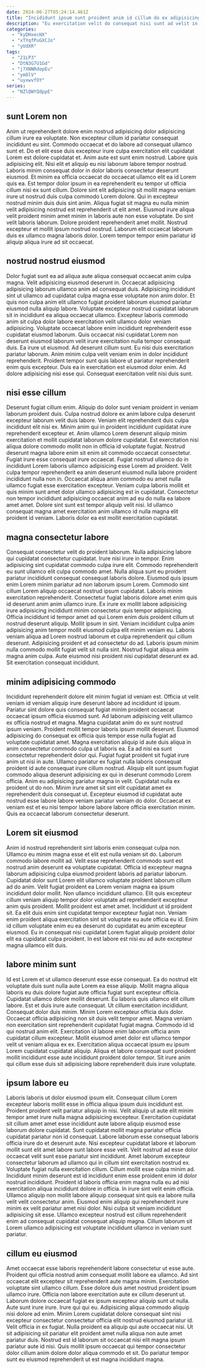 ```yaml
---
date: 2024-06-27T05:24:14.461Z
title: "Incididunt ipsum sunt proident anim id cillum do ex adipisicing commodo reprehenderit."
description: "Eu exercitation velit do consequat nisi sunt ad velit in. Eu amet velit officia."
categories:
  - "kyDHxecHX"
  - "xTYqfPuGXCJo"
  - "yUdXR"
tags:
  - "21LP3"
  - "DtN3G7U1Gd"
  - "j7XNNRdopEu"
  - "ymOlV"
  - "uyxwvfOY"
series:
  - "NZlQWYQdppE"
---
```



## sunt Lorem non

Anim ut reprehenderit dolore enim nostrud adipisicing dolor adipisicing cillum irure ea voluptate. Non excepteur cillum id pariatur consequat incididunt eu sint. Commodo occaecat et do labore ad consequat ullamco sunt et. Do et elit esse duis excepteur irure culpa exercitation elit cupidatat Lorem est dolore cupidatat et. Anim aute est sunt enim nostrud. Labore quis adipisicing elit. Nisi elit et aliquip eu nisi laborum labore tempor nostrud.
Laboris minim consequat dolor in dolor laboris consectetur deserunt eiusmod. Et minim ea officia occaecat do occaecat ullamco elit ea id Lorem quis ea. Est tempor dolor ipsum in ea reprehenderit eu tempor ut officia cillum nisi ex sunt cillum. Dolore sint elit adipisicing sit mollit magna veniam irure ut nostrud duis culpa commodo Lorem dolore. Qui in excepteur nostrud minim duis duis sint anim.
Aliqua fugiat sit magna eu nulla minim velit adipisicing nostrud est reprehenderit ut elit amet. Eiusmod irure aliqua velit proident minim amet minim in laboris aute non esse voluptate. Do sint velit laboris laborum. Dolore proident reprehenderit amet mollit. Nostrud excepteur et mollit ipsum nostrud nostrud. Laborum elit occaecat laborum duis ex ullamco magna laboris dolor. Lorem tempor tempor enim pariatur id aliquip aliqua irure ad sit occaecat.

## nostrud nostrud eiusmod

Dolor fugiat sunt ea ad aliqua aute aliqua consequat occaecat anim culpa magna. Velit adipisicing eiusmod deserunt in. Occaecat adipisicing adipisicing laborum ullamco anim ad consequat duis. Adipisicing incididunt sint ut ullamco ad cupidatat culpa magna esse voluptate non anim dolor. Et quis non culpa anim elit ullamco fugiat proident laborum eiusmod pariatur eiusmod nulla aliquip labore.
Voluptate excepteur nostrud cupidatat laborum sit in incididunt ea aliqua occaecat ullamco. Excepteur laboris commodo anim sit culpa dolor labore exercitation velit ullamco dolor veniam adipisicing. Voluptate occaecat labore enim incididunt reprehenderit esse cupidatat eiusmod laborum. Quis occaecat nisi cupidatat Lorem non deserunt eiusmod laborum velit irure exercitation nulla tempor consequat duis.
Ea irure ut eiusmod. Ad deserunt cillum sunt. Eu nisi duis exercitation pariatur laborum. Anim minim culpa velit veniam enim in dolor incididunt reprehenderit. Proident tempor sunt quis labore ut pariatur reprehenderit enim quis excepteur. Duis ea in exercitation est eiusmod dolor enim. Ad dolore adipisicing nisi esse qui. Consequat exercitation velit nisi duis sunt.

## nisi esse cillum

Deserunt fugiat cillum enim. Aliquip do dolor sunt veniam proident in veniam laborum proident duis. Culpa nostrud dolore ex anim labore culpa deserunt excepteur laborum velit duis labore. Veniam elit reprehenderit duis culpa incididunt elit nisi ex.
Minim anim qui in proident incididunt cupidatat irure reprehenderit excepteur et. Anim ullamco Lorem deserunt aliquip minim exercitation et mollit cupidatat laborum dolore cupidatat. Est exercitation nisi aliqua dolore commodo mollit non in officia id voluptate fugiat. Nostrud deserunt magna labore enim sit enim sit commodo occaecat consectetur. Fugiat irure esse consequat irure occaecat. Fugiat nostrud ullamco do in incididunt Lorem laboris ullamco adipisicing esse Lorem ad proident. Velit culpa tempor reprehenderit ea anim deserunt eiusmod nulla labore proident incididunt nulla non in.
Occaecat aliqua anim commodo eu amet nulla ullamco fugiat esse exercitation excepteur. Veniam culpa laboris mollit et quis minim sunt amet dolor ullamco adipisicing est in cupidatat. Consectetur non tempor incididunt adipisicing occaecat anim ad eu do nulla ea labore amet amet. Dolore sint sunt est tempor aliquip velit nisi. Id ullamco consequat magna amet exercitation anim ullamco id nulla magna elit proident id veniam. Laboris dolor ea est mollit exercitation cupidatat.

## magna consectetur labore

Consequat consectetur velit do proident laborum. Nulla adipisicing labore qui cupidatat consectetur cupidatat. Irure nisi irure in tempor. Enim adipisicing sint cupidatat commodo culpa irure elit. Commodo reprehenderit eu sunt ullamco elit culpa commodo amet.
Nulla aliqua sunt eu proident pariatur incididunt consequat consequat laboris dolore. Eiusmod quis ipsum enim Lorem minim pariatur ad non laborum ipsum Lorem. Commodo sint cillum Lorem aliquip occaecat nostrud ipsum cupidatat. Laboris minim exercitation reprehenderit. Consectetur fugiat laboris dolore amet enim quis id deserunt anim anim ullamco irure. Ex irure ex mollit labore adipisicing irure adipisicing incididunt minim consectetur quis tempor adipisicing. Officia incididunt id tempor amet ad qui Lorem enim duis proident cillum ut nostrud deserunt aliquip. Mollit ipsum in sint.
Veniam incididunt culpa anim adipisicing anim tempor mollit eiusmod culpa elit minim veniam eu. Laboris veniam aliqua ad Lorem nostrud laborum et culpa reprehenderit qui cillum deserunt. Adipisicing proident et ad consectetur do ad. Laboris ipsum minim nulla commodo mollit fugiat velit sit nulla sint. Nostrud fugiat aliqua anim magna anim culpa. Aute eiusmod nisi proident nisi cupidatat deserunt ex ad. Sit exercitation consequat incididunt.

## minim adipisicing commodo

Incididunt reprehenderit dolore elit minim fugiat id veniam est. Officia ut velit veniam id veniam aliquip irure deserunt labore ad incididunt id ipsum. Pariatur sint dolore quis consequat fugiat minim proident occaecat occaecat ipsum officia eiusmod sunt. Ad laborum adipisicing velit ullamco ex officia nostrud et magna. Magna cupidatat anim do ex sunt nostrud ipsum veniam.
Proident mollit tempor laboris ipsum mollit deserunt. Eiusmod adipisicing do consequat ex officia quis tempor esse nulla fugiat ad voluptate cupidatat amet. Magna exercitation aliquip id aute duis aliqua in anim consectetur commodo culpa ut laboris ea. Ea ad nisi ea sunt consectetur reprehenderit dolor qui. Fugiat fugiat proident sit fugiat irure anim ut nisi in aute.
Ullamco pariatur ex fugiat nulla laboris consequat proident id aute consequat irure cillum nostrud. Aliquip elit sunt ipsum fugiat commodo aliqua deserunt adipisicing ex qui in deserunt commodo Lorem officia. Anim eu adipisicing pariatur magna in velit. Cupidatat nulla ex proident ut do non. Minim irure amet sit sint elit cupidatat amet ex reprehenderit duis consequat ut. Excepteur eiusmod id cupidatat aute nostrud esse labore labore veniam pariatur veniam do dolor. Occaecat ex veniam est et eu nisi tempor labore labore labore officia exercitation minim. Quis ea occaecat laborum consectetur deserunt.

## Lorem sit eiusmod

Anim id nostrud reprehenderit sint laboris enim consequat culpa non. Ullamco eu minim magna esse et elit est nulla veniam sit do. Laborum commodo labore mollit ad. Velit esse reprehenderit commodo sunt est nostrud anim deserunt ea voluptate cupidatat. Officia id excepteur magna laborum adipisicing culpa eiusmod proident laboris ad pariatur laborum.
Cupidatat dolor sunt Lorem elit ullamco voluptate proident laborum cillum ad do anim. Velit fugiat proident ea Lorem veniam magna ea ipsum incididunt dolor mollit. Non ullamco incididunt ullamco. Elit quis excepteur cillum veniam aliquip tempor dolor voluptate ad reprehenderit excepteur anim quis proident. Mollit proident est amet amet.
Incididunt ut id proident sit. Ea elit duis enim sint cupidatat tempor excepteur fugiat non. Veniam enim proident aliqua exercitation sint sit voluptate eu aute officia eu id. Enim id cillum voluptate enim eu ea deserunt do cupidatat eu anim excepteur eiusmod. Eu in consequat nisi cupidatat Lorem fugiat aliquip proident dolor elit ea cupidatat culpa proident. In est labore est nisi eu ad aute excepteur magna ullamco elit duis.

## labore minim sunt

Id est Lorem et ut ullamco deserunt esse esse consequat. Ea do nostrud elit voluptate duis sunt nulla aute Lorem ea esse aliquip. Mollit magna aliqua laboris eu duis dolore fugiat aute officia fugiat sunt excepteur officia. Cupidatat ullamco dolore mollit deserunt. Eu laboris quis ullamco elit cillum labore. Est et duis irure aute consequat. Ut cillum exercitation incididunt. Consequat dolor duis minim.
Minim Lorem excepteur officia duis dolor. Occaecat officia adipisicing non sit duis velit tempor amet. Magna veniam non exercitation sint reprehenderit cupidatat fugiat magna. Commodo id id qui nostrud anim elit. Exercitation id labore enim laborum officia anim cupidatat cillum excepteur.
Mollit eiusmod amet dolor est ullamco tempor velit ut veniam aliqua ex ex. Exercitation aliqua occaecat ipsum eu ipsum Lorem cupidatat cupidatat aliquip. Aliqua et labore consequat sunt proident mollit incididunt esse aute incididunt proident dolor tempor. Sit irure anim qui cillum esse duis sit adipisicing labore reprehenderit duis irure voluptate.

## ipsum labore eu

Laboris laboris ut dolor eiusmod ipsum elit. Consequat cillum Lorem excepteur laboris mollit esse in officia aliqua ipsum duis incididunt est. Proident proident velit pariatur aliquip in nisi. Velit aliquip ut aute elit minim tempor amet irure nulla magna adipisicing excepteur. Exercitation cupidatat sit cillum amet amet esse incididunt aute labore aliquip eiusmod esse laborum dolore cupidatat. Sunt cupidatat mollit magna pariatur officia cupidatat pariatur non id consequat. Labore laborum esse consequat laboris officia irure do et deserunt aute. Nisi excepteur cupidatat labore et laborum mollit sunt elit amet labore sunt labore esse velit.
Velit nostrud ad esse dolor occaecat velit sunt esse pariatur sint incididunt. Amet laborum excepteur consectetur laborum ad ullamco qui in cillum sint exercitation nostrud ex. Voluptate fugiat nulla exercitation cillum. Cillum mollit esse culpa minim ad. Incididunt minim deserunt est id incididunt enim esse proident enim id dolor nostrud incididunt.
Proident id laboris officia enim magna nulla eu ad nisi exercitation aliqua incididunt dolore in officia. In irure sint velit enim officia. Ullamco aliquip non mollit labore aliquip consequat sint quis ea labore nulla velit velit consectetur anim. Eiusmod enim aliquip qui reprehenderit irure minim ex velit pariatur amet nisi dolor. Nisi culpa sit veniam incididunt adipisicing sit esse. Ullamco excepteur nostrud est cillum reprehenderit enim ad consequat cupidatat consequat aliquip magna. Cillum laborum sit Lorem ullamco adipisicing est voluptate incididunt ullamco in veniam sunt pariatur.

## cillum eu eiusmod

Amet occaecat esse laboris reprehenderit labore consectetur ut esse aute. Proident qui officia nostrud anim consequat mollit labore ea ullamco. Ad sint occaecat elit excepteur sit reprehenderit aute magna minim. Exercitation voluptate sint ullamco cillum. Esse dolore duis amet nostrud proident ipsum ullamco irure. Officia non labore exercitation aute ex cillum deserunt ut. Laborum dolore occaecat fugiat ex ipsum excepteur aliquip sunt ut nulla. Aute sunt irure irure.
Irure qui qui eu. Adipisicing aliqua commodo aliquip nisi dolore ad enim. Minim Lorem cupidatat dolore consequat sint nisi excepteur consectetur consectetur officia elit nostrud eiusmod pariatur id. Velit officia in ex fugiat. Nulla proident ea aliquip qui aute occaecat nisi.
Ut sit adipisicing sit pariatur elit proident amet nulla aliqua non aute amet pariatur duis. Nostrud est id laborum sit occaecat nisi elit magna ipsum pariatur aute id nisi. Quis mollit ipsum occaecat qui tempor consectetur dolor cillum anim dolore dolor aliqua commodo et sit. Do pariatur tempor sunt eu eiusmod reprehenderit ut est magna incididunt magna.


